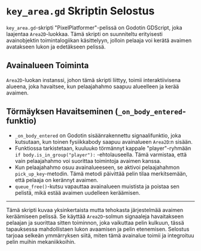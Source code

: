 # `key_area.gd` Skriptin Selostus

`key_area.gd`-skripti "PixelPlatformer"-pelissä on Godotin GDScript, joka laajentaa `Area2D`-luokkaa. Tämä skripti on suunniteltu erityisesti avainobjektin toimintalogiikan käsittelyyn, jolloin pelaaja voi kerätä avaimen avatakseen lukon ja edetäkseen pelissä.

## Avainalueen Toiminta

`Area2D`-luokan instanssi, johon tämä skripti liittyy, toimii interaktiivisena alueena, joka havaitsee, kun pelaajahahmo saapuu alueelleen ja kerää avaimen.

## Törmäyksen Havaitseminen (`_on_body_entered`-funktio)

- `_on_body_entered` on Godotin sisäänrakennettu signaalifunktio, joka kutsutaan, kun toinen fysiikkabody saapuu avainalueen `Area2D`:n sisään.
- Funktiossa tarkistetaan, kuuluuko törmännyt kappale "player"-ryhmään `if body.is_in_group("player"):` -ehtolauseella. Tämä varmistaa, että vain pelaajahahmo voi suorittaa toimintoja avaimen kanssa.
- Kun pelaajahahmo osuu avainalueeseen, se aktivoi pelaajahahmon `pick_up_key`-metodin. Tämä metodi päivittää pelin tilaa merkitsemään, että pelaaja on kerännyt avaimen.
- `queue_free()`-kutsu vapauttaa avainalueen muistista ja poistaa sen pelistä, mikä estää avaimen uudelleen keräämisen.

---

Tämä skripti kuvaa yksinkertaista mutta tehokasta järjestelmää avaimen keräämiseen pelissä. Se käyttää `Area2D`-solmun signaaleja havaitakseen pelaajan ja suorittaa sitten toiminnon, joka vaikuttaa pelin kulkuun, tässä tapauksessa mahdollistaen lukon avaamisen ja pelin etenemisen. Selostus tarjoaa selkeän ymmärryksen siitä, miten tämä avainalue toimii ja integroituu pelin muihin mekaniikkoihin.
